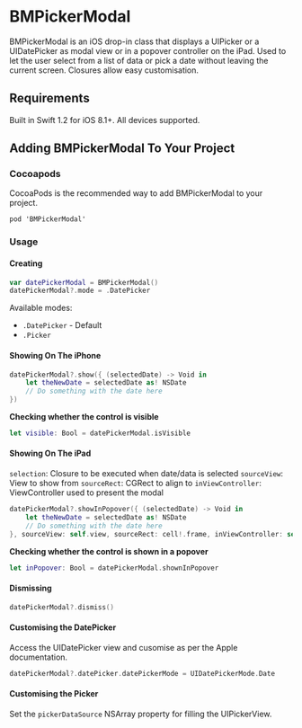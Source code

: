 # BMPickerModal

BMPickerModal is an iOS drop-in class that displays a UIPicker or a UIDatePicker as modal view or in a popover controller on the iPad. Used to let the user select from a list of data or pick a date without leaving the current screen. Closures allow easy customisation.


## Requirements

Built in Swift 1.2 for iOS 8.1+. All devices supported.

## Adding BMPickerModal To Your Project

### Cocoapods

CocoaPods is the recommended way to add BMPickerModal to your project. 

```
pod 'BMPickerModal'
```

### Usage 

#### Creating 

```Swift
var datePickerModal = BMPickerModal()
datePickerModal?.mode = .DatePicker
```

Available modes:
* `.DatePicker` - Default
* `.Picker` 


#### Showing On The iPhone

```Swift
datePickerModal?.show({ (selectedDate) -> Void in
    let theNewDate = selectedDate as! NSDate
    // Do something with the date here
})
```

**Checking whether the control is visible**

```Swift
let visible: Bool = datePickerModal.isVisible
```

#### Showing On The iPad

`selection`: Closure to be executed when date/data is selected
`sourceView`: View to show from
`sourceRect`: CGRect to align to
`inViewController`: ViewController used to present the modal

```Swift
datePickerModal?.showInPopover({ (selectedDate) -> Void in
    let theNewDate = selectedDate as! NSDate
    // Do something with the date here
}, sourceView: self.view, sourceRect: cell!.frame, inViewController: self)
```

**Checking whether the control is shown in a popover**

```Swift
let inPopover: Bool = datePickerModal.shownInPopover
```

#### Dismissing

```Swift
datePickerModal?.dismiss()
```

#### Customising the DatePicker

Access the UIDatePicker view and cusomise as per the Apple documentation.

```Swift
datePickerModal?.datePicker.datePickerMode = UIDatePickerMode.Date
```

#### Customising the Picker

Set the `pickerDataSource` NSArray property for filling the UIPickerView.


